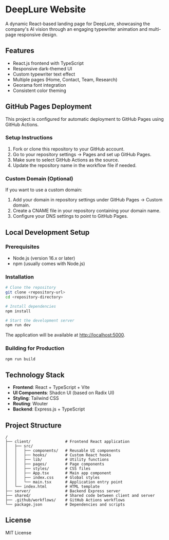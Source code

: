 # DeepLure Website

A dynamic React-based landing page for DeepLure, showcasing the company's AI vision through an engaging typewriter animation and multi-page responsive design.

## Features

- React.js frontend with TypeScript
- Responsive dark-themed UI
- Custom typewriter text effect
- Multiple pages (Home, Contact, Team, Research)
- Georama font integration
- Consistent color theming

## GitHub Pages Deployment

This project is configured for automatic deployment to GitHub Pages using GitHub Actions.

### Setup Instructions

1. Fork or clone this repository to your GitHub account.
2. Go to your repository settings -> Pages and set up GitHub Pages.
3. Make sure to select GitHub Actions as the source.
4. Update the repository name in the workflow file if needed.

### Custom Domain (Optional)

If you want to use a custom domain:

1. Add your domain in repository settings under GitHub Pages -> Custom domain.
2. Create a CNAME file in your repository containing your domain name.
3. Configure your DNS settings to point to GitHub Pages.

## Local Development Setup

### Prerequisites

- Node.js (version 16.x or later)
- npm (usually comes with Node.js)

### Installation

```bash
# Clone the repository
git clone <repository-url>
cd <repository-directory>

# Install dependencies
npm install

# Start the development server
npm run dev
```

The application will be available at [http://localhost:5000](http://localhost:5000).

### Building for Production

```bash
npm run build
```

## Technology Stack

- **Frontend**: React + TypeScript + Vite
- **UI Components**: Shadcn UI (based on Radix UI)
- **Styling**: Tailwind CSS
- **Routing**: Wouter
- **Backend**: Express.js + TypeScript

## Project Structure

```
/
├── client/               # Frontend React application
│   ├── src/
│   │   ├── components/   # Reusable UI components
│   │   ├── hooks/        # Custom React hooks
│   │   ├── lib/          # Utility functions
│   │   ├── pages/        # Page components
│   │   ├── styles/       # CSS files
│   │   ├── App.tsx       # Main app component
│   │   ├── index.css     # Global styles
│   │   └── main.tsx      # Application entry point
│   └── index.html        # HTML template
├── server/               # Backend Express server
├── shared/               # Shared code between client and server
├── .github/workflows/    # GitHub Actions workflows
└── package.json          # Dependencies and scripts
```

## License

MIT License
